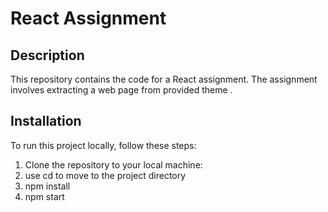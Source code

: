 # React Assignment

## Description
This repository contains the code for a React assignment. The assignment involves extracting  a web page from provided theme . 

## Installation
To run this project locally, follow these steps:

1. Clone the repository to your local machine:
2. use cd to move to the project directory
3. npm install
4. npm start
